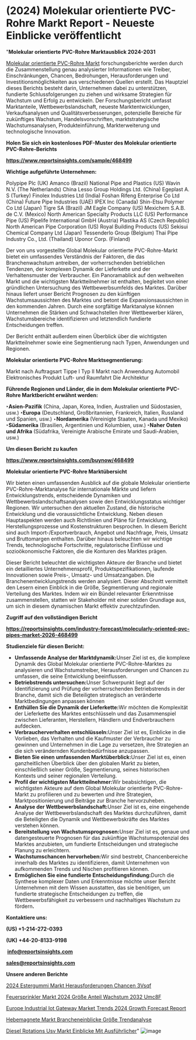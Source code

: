 # (2024) Molekular orientierte PVC-Rohre Markt Report - Neueste Einblicke veröffentlicht

"<strong><b>Molekular orientierte PVC-Rohre Marktausblick 2024-2031</b></strong>

<a href=https://www.reportsinsights.com/sample/468499>Molekular orientierte PVC-Rohre Markt</a> forschungsberichte werden durch die Zusammenstellung genau analysierter Informationen wie Treiber, Einschränkungen, Chancen, Bedrohungen, Herausforderungen und Investitionsmöglichkeiten aus verschiedenen Quellen erstellt. Das Hauptziel dieses Berichts besteht darin, Unternehmen dabei zu unterstützen, fundierte Schlussfolgerungen zu ziehen und wirksame Strategien für Wachstum und Erfolg zu entwickeln. Der Forschungsbericht umfasst Marktanteile, Wettbewerbslandschaft, neueste Marktentwicklungen, Verkaufsanalysen und Qualitätsverbesserungen, potenzielle Bereiche für zukünftiges Wachstum, Handelsvorschriften, marktstrategische Wachstumsanalysen, Produkteinführung, Markterweiterung und technologische Innovation.

<strong><b>Holen Sie sich ein kostenloses PDF-Muster des Molekular orientierte PVC-Rohre-Berichts</b></strong>

<a href=https://www.reportsinsights.com/sample/468499><strong><u>https://www.reportsinsights.com/sample/468499</u></strong></a>

<strong>Wichtige aufgeführte Unternehmen:</strong>

Polypipe Plc (UK)
    Amanco (Brazil)
    National Pipe and Plastics (US)
    Wavin N.V. (The Netherlands)
    China Lesso Group Holdings Ltd. (China)
    Egeplast A. S (Turkey)
    Finolex Industries Ltd (India)
    Foshan Rifeng Enterprise Co Ltd (China)
    Future Pipe Industries (UAE)
    IPEX Inc (Canada)
    Shin-Etsu Polymer Co Ltd (Japan)
    Tigre SA (Brazil)
    JM Eagle Company (US)
    Mexichem S.A.B. de C.V. (Mexico)
    North American Specialty Products LLC (US)
    Performance Pipe (US)
    Pipelife International GmbH (Austria)
    Plastika AS (Czech Republic)
    North American Pipe Corporation (US)
    Royal Building Products (US)
    Sekisui Chemical Company Ltd (Japan)
    Tessenderlo Group (Belgium)
    Thai Pipe Industry Co., Ltd. (Thailand)
    Uponor Corp. (Finland)

Der von uns vorgestellte Global Molekular orientierte PVC-Rohre-Markt bietet ein umfassendes Verständnis der Faktoren, die das Branchenwachstum antreiben, der vorherrschenden betrieblichen Tendenzen, der komplexen Dynamik der Lieferkette und der Verhaltensmuster der Verbraucher. Ein Panoramablick auf den weltweiten Markt und die wichtigsten Marktteilnehmer ist enthalten, begleitet von einer gründlichen Untersuchung des Wettbewerbsumfelds des Marktes. Darüber hinaus liefert unser Bericht Prognosen zu den künftigen Wachstumsaussichten des Marktes und betont die Expansionsaussichten in den kommenden Jahren. Durch eine sorgfältige Marktanalyse können Unternehmen die Stärken und Schwachstellen ihrer Wettbewerber klären, Wachstumsbereiche identifizieren und letztendlich fundierte Entscheidungen treffen.

Der Bericht enthält außerdem einen Überblick über die wichtigsten Marktteilnehmer sowie eine Segmentierung nach Typen, Anwendungen und Regionen.

<strong>Molekular orientierte PVC-Rohre Marktsegmentierung:</strong>

Markt nach Auftragsart
Tippe I
Typ II
Markt nach Anwendung
Automobil
Elektronisches Produkt
Luft- und Raumfahrt
Die Architektur

<strong><b>Führende Regionen und Länder, die in dem Molekular orientierte PVC-Rohre Marktbericht erwähnt werden:</b></strong>

<strong><b>‣Asien-Pazifik</b></strong> (China, Japan, Korea, Indien, Australien und Südostasien, usw.)
<strong><b>‣Europa</b></strong> (Deutschland, Großbritannien, Frankreich, Italien, Russland und Spanien, usw.)
‣<strong><b>Nordamerika</b></strong> (Vereinigte Staaten, Kanada und Mexiko)
<strong><b>‣Südamerika</b></strong> (Brasilien, Argentinien und Kolumbien, usw.)
<strong><b>‣Naher Osten und Afrika</b></strong> (Südafrika, Vereinigte Arabische Emirate und Saudi-Arabien, usw.)

<strong>Um diesen Bericht zu kaufen</strong>

<a href=https://www.reportsinsights.com/buynow/468499><strong><u>https://www.reportsinsights.com/buynow/468499</u></strong></a>

<strong>Molekular orientierte PVC-Rohre Marktübersicht</strong>

Wir bieten einen umfassenden Ausblick auf die globale Molekular orientierte PVC-Rohre-Marktanalyse für internationale Märkte und liefern Entwicklungstrends, entscheidende Dynamiken und Wettbewerbslandschaftsanalysen sowie den Entwicklungsstatus wichtiger Regionen. Wir untersuchen den aktuellen Zustand, die historische Entwicklung und die voraussichtliche Entwicklung. Neben diesen Hauptaspekten werden auch Richtlinien und Pläne für Entwicklung, Herstellungsprozesse und Kostenstrukturen besprochen. In diesem Bericht sind auch Import-/Exportverbrauch, Angebot und Nachfrage, Preis, Umsatz und Bruttomargen enthalten. Darüber hinaus beleuchten wir wichtige Trends, technologische Fortschritte, regulatorische Einflüsse und sozioökonomische Faktoren, die die Konturen des Marktes prägen.

Dieser Bericht beleuchtet die wichtigsten Akteure der Branche und bietet ein detailliertes Unternehmensprofil, Produktspezifikationen, laufende Innovationen sowie Preis-, Umsatz- und Umsatzangaben. Die Branchenentwicklungstrends werden analysiert. Dieser Abschnitt vermittelt den Lesern einen Einblick in die Größe, Segmentierung und regionale Verteilung des Marktes. Indem wir ein Bündel relevanter Erkenntnisse zusammenstellen, statten wir Stakeholder mit einer soliden Grundlage aus, um sich in diesem dynamischen Markt effektiv zurechtzufinden.

<strong>Zugriff auf den vollständigen Bericht</strong>

<a href=https://reportsinsights.com/industry-forecast/molecularly-oriented-pvc-pipes-market-2026-468499><strong>https://reportsinsights.com/industry-forecast/molecularly-oriented-pvc-pipes-market-2026-468499</strong></a>

<strong>Studienziele für diesen Bericht:</strong>
<ul>
  <li><strong>Umfassende Analyse der Marktdynamik:</strong>Unser Ziel ist es, die komplexe Dynamik des Global Molekular orientierte PVC-Rohre-Marktes zu analysieren und Wachstumstreiber, Herausforderungen und Chancen zu umfassen, die seine Entwicklung beeinflussen.</li>
  <li><strong>Betriebstrends untersuchen:</strong>Unser Schwerpunkt liegt auf der Identifizierung und Prüfung der vorherrschenden Betriebstrends in der Branche, damit sich die Beteiligten strategisch an veränderte Marktbedingungen anpassen können</li>
  <li><strong>Enthüllen Sie die Dynamik der Lieferkette:</strong>Wir möchten die Komplexität der Lieferkette des Marktes entschlüsseln und das Zusammenspiel zwischen Lieferanten, Herstellern, Händlern und Endverbrauchern aufdecken.</li>
  <li><strong>Verbraucherverhalten entschlüsseln:</strong>Unser Ziel ist es, Einblicke in die Vorlieben, das Verhalten und die Kaufmuster der Verbraucher zu gewinnen und Unternehmen in die Lage zu versetzen, ihre Strategien an die sich verändernden Kundenbedürfnisse anzupassen.</li>
  <li><strong>Bieten Sie einen umfassenden Marktüberblick:</strong>Unser Ziel ist es, einen ganzheitlichen Überblick über den globalen Markt zu bieten, einschließlich seiner Größe, Segmentierung, seines historischen Kontexts und seiner regionalen Verteilung.</li>
  <li><strong>Profil der wichtigsten Marktteilnehmer:</strong>Wir beabsichtigen, die wichtigsten Akteure auf dem Global Molekular orientierte PVC-Rohre-Markt zu profilieren und zu bewerten und ihre Strategien, Marktpositionierung und Beiträge zur Branche hervorzuheben.</li>
  <li><strong>Analyse der Wettbewerbslandschaft:</strong>Unser Ziel ist es, eine eingehende Analyse der Wettbewerbslandschaft des Marktes durchzuführen, damit die Beteiligten die Dynamik und Wettbewerbskräfte des Marktes verstehen können.</li>
  <li><strong>Bereitstellung von Wachstumsprognosen:</strong>Unser Ziel ist es, genaue und datengesteuerte Prognosen für das zukünftige Wachstumspotenzial des Marktes anzubieten, um fundierte Entscheidungen und strategische Planung zu erleichtern.</li>
  <li><strong>Wachstumschancen hervorheben:</strong>Wir sind bestrebt, Chancenbereiche innerhalb des Marktes zu identifizieren, damit Unternehmen von aufkommenden Trends und Nischen profitieren können.</li>
  <li><strong>Ermöglichen Sie eine fundierte Entscheidungsfindung:</strong>Durch die Synthese komplexer Daten und Erkenntnisse möchte unser Bericht Unternehmen mit dem Wissen ausstatten, das sie benötigen, um fundierte strategische Entscheidungen zu treffen, die Wettbewerbsfähigkeit zu verbessern und nachhaltiges Wachstum zu fördern<strong>.</strong></li>
</ul>
<strong>Kontaktiere uns:</strong>

<strong>(US) +1-214-272-0393</strong>

<strong>(UK) +44-20-8133-9198</strong>

<strong> </strong><a href=info@reportsinsights.com><strong><u>info@reportsinsights.com</u></strong></a>

<a href=sales@reportsinsights.com><strong><u>sales@reportsinsights.com</u></strong></a>

<strong>Unsere anderen Berichte</strong>

<a href=https://de.linkedin.com/pulse/2024-estergummi-markt-herausforderungen-chancen-3vsqf/>2024 Estergummi Markt Herausforderungen Chancen 3Vsqf</a>

<a href=https://de.linkedin.com/pulse/feuersprinkler-markt-2024-größe-anteil-wachstum-2032-umc8f/>Feuersprinkler Markt 2024 Größe Anteil Wachstum 2032 Umc8F</a>

<a href=https://github.com/Reportsinsights123/RIgrowth/blob/main/Europe-Industrial-Iot-Gateway-Market-Trends-2024-Growth-Forecast-Report.md>Europe Industrial Iot Gateway Market Trends 2024 Growth Forecast Report</a>

<a href=https://de.linkedin.com/pulse/hebemagnete-markt-brancheneinblicke-größe-trendanalyse>Hebemagnete Markt Brancheneinblicke Größe Trendanalyse</a>

<a href=https://de.linkedin.com/pulse/diesel-rotations-usv-markt-einblicke-mit-ausführlicher>Diesel Rotations Usv Markt Einblicke Mit Ausführlicher</a>"
![image](https://github.com/Jaayaachit/RIResearch/assets/158452289/d4fb6f0d-01fa-420f-926c-6a07c933db4f)
